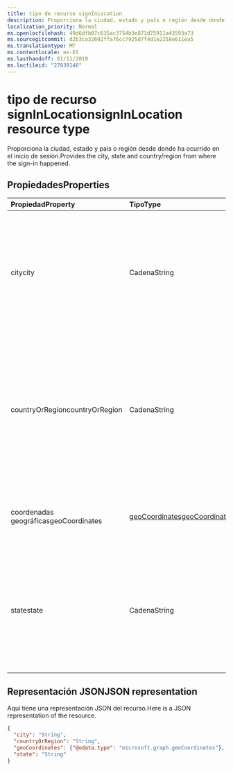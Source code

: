 ```yaml
---
title: tipo de recurso signInLocation
description: Proporciona la ciudad, estado y país o región desde donde ha ocurrido en el inicio de sesión.
localization_priority: Normal
ms.openlocfilehash: 49d6dfb07c635ac3754b3e873d75911a43593a73
ms.sourcegitcommit: d2b3ca32602ffa76cc7925d7f4d1e2258e611ea5
ms.translationtype: MT
ms.contentlocale: es-ES
ms.lasthandoff: 01/11/2019
ms.locfileid: "27839140"
---
```

# <a name="signinlocation-resource-type"></a><span data-ttu-id="a1a8a-103">tipo de recurso signInLocation</span><span class="sxs-lookup"><span data-stu-id="a1a8a-103">signInLocation resource type</span></span>
<span data-ttu-id="a1a8a-104">Proporciona la ciudad, estado y país o región desde donde ha ocurrido en el inicio de sesión.</span><span class="sxs-lookup"><span data-stu-id="a1a8a-104">Provides the city, state and country/region from where the sign-in happened.</span></span>



## <a name="properties"></a><span data-ttu-id="a1a8a-105">Propiedades</span><span class="sxs-lookup"><span data-stu-id="a1a8a-105">Properties</span></span>
| <span data-ttu-id="a1a8a-106">Propiedad</span><span class="sxs-lookup"><span data-stu-id="a1a8a-106">Property</span></span>     | <span data-ttu-id="a1a8a-107">Tipo</span><span class="sxs-lookup"><span data-stu-id="a1a8a-107">Type</span></span>   |<span data-ttu-id="a1a8a-108">Descripción</span><span class="sxs-lookup"><span data-stu-id="a1a8a-108">Description</span></span>|
|:---------------|:--------|:----------|
|<span data-ttu-id="a1a8a-109">city</span><span class="sxs-lookup"><span data-stu-id="a1a8a-109">city</span></span>|<span data-ttu-id="a1a8a-110">Cadena</span><span class="sxs-lookup"><span data-stu-id="a1a8a-110">String</span></span>|<span data-ttu-id="a1a8a-111">Proporciona la ciudad donde se originó en el inicio de sesión.</span><span class="sxs-lookup"><span data-stu-id="a1a8a-111">Provides the city where the sign-in originated.</span></span> <span data-ttu-id="a1a8a-112">Esto se calcula utilizando la información de latitud y longitud de la actividad de inicio de sesión.</span><span class="sxs-lookup"><span data-stu-id="a1a8a-112">This is calculated using latitude/longitude information from the sign-in activity.</span></span>|
|<span data-ttu-id="a1a8a-113">countryOrRegion</span><span class="sxs-lookup"><span data-stu-id="a1a8a-113">countryOrRegion</span></span>|<span data-ttu-id="a1a8a-114">Cadena</span><span class="sxs-lookup"><span data-stu-id="a1a8a-114">String</span></span>|<span data-ttu-id="a1a8a-115">Proporciona la información de código de país (código de 2 letras) donde se originó en el inicio de sesión.</span><span class="sxs-lookup"><span data-stu-id="a1a8a-115">Provides the country code info (2 letter code) where the sign-in originated.</span></span>  <span data-ttu-id="a1a8a-116">Esto se calcula utilizando la información de latitud y longitud de la actividad de inicio de sesión.</span><span class="sxs-lookup"><span data-stu-id="a1a8a-116">This is calculated using latitude/longitude information from the sign-in activity.</span></span>|
|<span data-ttu-id="a1a8a-117">coordenadas geográficas</span><span class="sxs-lookup"><span data-stu-id="a1a8a-117">geoCoordinates</span></span>|[<span data-ttu-id="a1a8a-118">geoCoordinates</span><span class="sxs-lookup"><span data-stu-id="a1a8a-118">geoCoordinates</span></span>](geocoordinates.md)|<span data-ttu-id="a1a8a-119">Proporciona la latitud, longitud y altitud donde se originó en el inicio de sesión.</span><span class="sxs-lookup"><span data-stu-id="a1a8a-119">Provides the latitude, longitude and altitude where the sign-in originated.</span></span>|
|<span data-ttu-id="a1a8a-120">state</span><span class="sxs-lookup"><span data-stu-id="a1a8a-120">state</span></span>|<span data-ttu-id="a1a8a-121">Cadena</span><span class="sxs-lookup"><span data-stu-id="a1a8a-121">String</span></span>|<span data-ttu-id="a1a8a-122">Proporciona el estado donde se originó en el inicio de sesión.</span><span class="sxs-lookup"><span data-stu-id="a1a8a-122">Provides the State where the sign-in originated.</span></span> <span data-ttu-id="a1a8a-123">Esto se calcula utilizando la información de latitud y longitud de la actividad de inicio de sesión.</span><span class="sxs-lookup"><span data-stu-id="a1a8a-123">This is calculated using latitude/longitude information from the sign-in activity.</span></span>|

## <a name="json-representation"></a><span data-ttu-id="a1a8a-124">Representación JSON</span><span class="sxs-lookup"><span data-stu-id="a1a8a-124">JSON representation</span></span>

<span data-ttu-id="a1a8a-125">Aquí tiene una representación JSON del recurso.</span><span class="sxs-lookup"><span data-stu-id="a1a8a-125">Here is a JSON representation of the resource.</span></span>

<!-- {
  "blockType": "resource",
  "optionalProperties": [

  ],
  "@odata.type": "microsoft.graph.signInLocation"
}-->

```json
{
  "city": "String",
  "countryOrRegion": "String",
  "geoCoordinates": {"@odata.type": "microsoft.graph.geoCoordinates"},
  "state": "String"
}

```

<!-- uuid: 8fcb5dbc-d5aa-4681-8e31-b001d5168d79
2015-10-25 14:57:30 UTC -->
<!-- {
  "type": "#page.annotation",
  "description": "signInLocation resource",
  "keywords": "",
  "section": "documentation",
  "tocPath": ""
}-->

